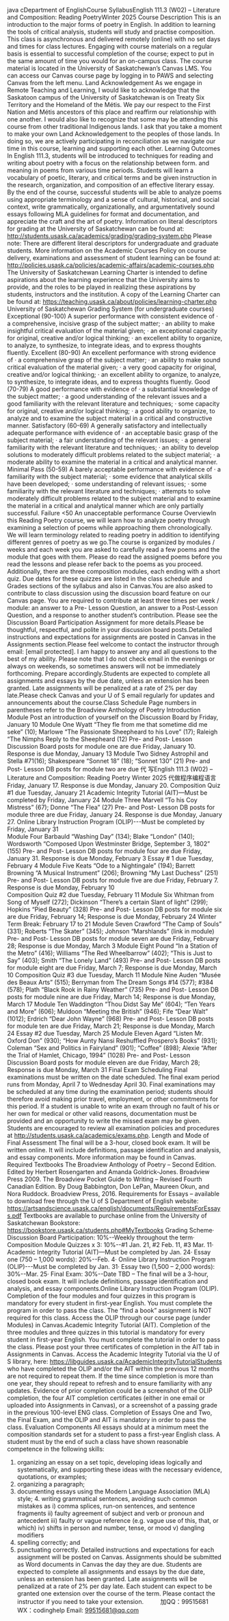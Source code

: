 java cDepartment of EnglishCourse SyllabusEnglish 111.3 (W02) – Literature and Composition: Reading PoetryWinter 2025
Course Description
This is an introduction to the major forms of poetry in English. In addition to learning the tools of critical analysis, students will study and practise composition.
This class is asynchronous and delivered remotely (online) with no set days and times for class lectures.   Engaging with course materials on a regular basis is essential to successful completion of the course; expect to put in the same amount of time you would for an on-campus class.
The course material is located in the University of Saskatchewan’s Canvas LMS. You can access our Canvas course page by logging in to PAWS and selecting Canvas from the left menu.
Land Acknowledgement
As we engage in Remote Teaching and Learning, I would like to acknowledge that the Saskatoon campus of the University of Saskatchewan is on   Treaty Six Territory   and the   Homeland of the Métis. We pay our respect to the First Nation and Métis ancestors of this place and reaffirm our relationship with one another. I would also like to recognize that some may be attending this course from other traditional Indigenous lands. I ask that you take a moment to make your own Land Acknowledgement to the peoples of those lands. In doing so, we are actively participating in reconciliation as we navigate our time in this course, learning and supporting each other.
Learning Outcomes
In English 111.3, students will be introduced to techniques for reading and writing about poetry with a focus on the relationship between form. and meaning in poems from various time periods. Students will learn a vocabulary of poetic, literary, and critical terms and be given instruction in the research, organization, and composition of an effective literary essay. By the end of the course, successful students will be able to analyze poems using appropriate terminology and a sense of cultural, historical, and social context, write grammatically, organizationally, and argumentatively sound essays following MLA guidelines for format and documentation, and appreciate the craft and the art of poetry.
Information on literal descriptors for grading at the University of Saskatchewan can be found at: http://students.usask.ca/academics/grading/grading-system.php
Please note: There are different literal descriptors for undergraduate and graduate students.
More information on the Academic Courses Policy on course delivery, examinations and assessment of student learning can be found at:
http://policies.usask.ca/policies/academic-affairs/academic-courses.php
The University of Saskatchewan Learning Charter is intended to define aspirations about the learning experience that the University aims to provide, and the roles to be played in realizing these aspirations by students, instructors and the institution. A copy of the Learning Charter can be found at: https://teaching.usask.ca/about/policies/learning-charter.php
University of Saskatchewan Grading System (for undergraduate courses)
Exceptional (90-100) A superior performance with consistent evidence of
·   a comprehensive, incisive grasp of the subject matter;
·   an ability to make insightful critical evaluation of the material given;
·   an exceptional capacity for original, creative and/or logical thinking;
·   an excellent ability to organize, to analyze, to synthesize, to integrate ideas, and to express thoughts fluently.
Excellent (80-90) An excellent performance with strong evidence of
·   a comprehensive grasp of the subject matter;
·   an ability to make sound critical evaluation of the material given;
·   a very good capacity for original, creative and/or logical thinking;
·   an excellent ability to organize, to analyze, to synthesize, to integrate ideas, and to express thoughts fluently.
Good (70-79)   A good performance with evidence of
·   a substantial knowledge of the subject matter;
·   a good understanding of the relevant issues and a good familiarity with the relevant literature and techniques;
·   some capacity for original, creative and/or logical thinking;
·   a good ability to organize, to analyze and to examine the subject material in a critical and constructive manner.
Satisfactory (60-69)   A generally satisfactory and intellectually adequate performance with evidence of
·   an acceptable basic grasp of the subject material;
·   a fair understanding of the relevant issues;
·   a general familiarity with the relevant literature and techniques;
·   an ability to develop solutions to moderately difficult problems related to the subject material;
·   a moderate ability to examine the material in a critical and analytical manner.
Minimal Pass (50-59)   A barely acceptable performance with evidence of
·   a familiarity with the subject material;
·   some evidence that analytical skills have been developed;
·   some understanding of relevant issues;
·   some familiarity with the relevant literature and techniques;
·   attempts to solve moderately difficult problems related to the subject material and to examine the material in a critical and analytical manner which are only partially successful.
Failure <50   An unacceptable performance
Course OverviewIn this Reading Poetry course, we will learn how to analyze poetry through examining a selection of poems while approaching them chronologically. We will learn terminology related to reading poetry in addition to identifying different genres of poetry as we go.The course is organized by modules / weeks and each week you are asked to carefully read a few poems and the module that goes with them. Please do read the assigned poems before you read the lessons and please refer back to the poems as you proceed. Additionally, there are three composition modules, each ending with a short quiz. Due dates for these quizzes are listed in the class schedule and Grades sections of the syllabus and also in Canvas.You are also asked to contribute to class discussion using the discussion board feature on our Canvas page. You are required to contribute at least three times per week / module: an answer to a Pre- Lesson Question, an answer to a Post-Lesson Question, and a response to another student’s contribution. Please see the Discussion Board Participation Assignment for more details.Please be thoughtful, respectful, and polite in your discussion board posts.Detailed instructions and expectations for assignments are posted in Canvas in the Assignments section.Please feel welcome to contact the instructor through email: [email   protected]. I am happy to answer any and all questions to the best of my ability. Please note that I do not check email in the evenings or always on weekends, so sometimes answers will not be immediately forthcoming. Prepare accordingly.Students are expected to complete all assignments and essays by the due date, unless an extension has been granted. Late assignments   will be penalized at a rate of 2% per day late.Please check Canvas and your U of S email regularly for updates and announcements about the course.Class Schedule
Page numbers in parentheses refer to the Broadview Anthology of Poetry
Introduction Module 
Post an introduction of yourself on the Discussion Board by Friday, January 10
Module One 
   Wyatt “They fle from me that sometime did me seke” (10); Marlowe “The Passionate Sheepheard to his Love” (17); Raleigh “The Nimphs Reply to the Sheepheard (12)
Pre- and Post- Lesson Discussion Board posts for module one are due Friday, January 10.   Response is due Monday, January 13 
Module Two 
Sidney Astrophil and Stella   #71(16); Shakespeare “Sonnet 18” (18); “Sonnet 130” (21)
Pre- and Post- Lesson DB posts for module two are due 代 写English 111.3 (W02) – Literature and Composition: Reading Poetry Winter 2025
代做程序编程语言Friday, January 17.   Response is due Monday,   January 20.
Composition Quiz #1 due Tuesday, January 21
Academic Integrity Tutorial (AIT)—Must be completed by Friday, January 24
Module Three
Marvell “To his Coy Mistress” (67); Donne “The Flea” (27)
Pre- and Post- Lesson DB posts for module three are due Friday, January 24.   Response is due Monday, January 27.
Online Library Instruction Program (OLIP)---Must be completed by Friday, January 31   
Module Four 
Barbauld “Washing Day” (134); Blake “London” (140); Wordsworth “Composed Upon Westminster Bridge, September 3, 1802” (155)
Pre- and Post- Lesson DB posts for module four are due Friday, January 31. Response is due Monday, February 3
Essay # 1 due Tuesday, February 4
Module Five 
Keats “Ode to a Nightingale” (194); Barrett Browning “A Musical Instrument” (206); Browning “My Last Duchess” (251)
Pre- and Post- Lesson DB posts for module five are due Friday, February 7.   Response is due Monday, February 10      
Composition Quiz #2 due Tuesday, February 11
Module Six 
Whitman from Song of Myself   (272);   Dickinson “There’s a certain Slant of light” (299);   Hopkins “Pied Beauty” (328)
Pre- and Post- Lesson DB posts for module six are due Friday, February 14;   Response is due Monday, February 24
Winter Term Break: February 17 to 21
Module Seven 
Crawford “The Camp of Souls” (331);   Roberts “The Skater” (345); Johnson “Marshlands” (link in module)
Pre- and Post- Lesson DB posts for module seven are due Friday, February 28;   Response is due Monday, March 3
Module Eight 
Pound “In a Station of the Metro” (416);   Williams “The Red Wheelbarrow” (402); “This is Just to Say” (403);   Smith “The Lonely Land” (493)
Pre- and Post- Lesson DB posts for module eight are due Friday, March 7;   Response is due Monday, March 10
Composition Quiz #3 due Tuesday, March 11
Module Nine 
Auden “Musée des Beaux Arts” (515); Berryman from The Dream Songs   #14 (577); #384 (578);   Plath “Black Rook in Rainy Weather” (735)
Pre- and Post- Lesson DB posts for module nine are due Friday, March 14;   Response is due Monday, March 17
Module Ten 
Waddington “Thou Didst Say Me” (604); “Ten Years and More” (606);   Muldoon “Meeting the British” (946); Fife “Dear Walt” (1012);   Erdrich “Dear John Wayne” (968)
Pre- and Post- Lesson DB posts for module ten are due Friday, March 21;   Response is due Monday, March 24
Essay #2 due Tuesday, March 25
Module Eleven 
Agard “Listen Mr. Oxford Don” (930); “How Aunty Nansi Reshuffled Prospero’s Books” (931);
Coleman “Sex and Politics in Fairyland” (901); “Coffee” (898); Alexie “After the Trial of Hamlet,
Chicago, 1994” (1028)
Pre- and Post- Lesson Discussion Board posts for module eleven are due Friday, March 28;   Response is due Monday, March 31
Final Exam
Scheduling
Final examinations must be written on the date scheduled.   The final exam period runs from Monday, April 7 to Wednesday April 30.
Final examinations may be scheduled at any time during the examination period; students should therefore avoid making prior travel, employment,   or other commitments for this period. If a student is unable to write an exam through no fault of his or her own for medical or other valid reasons, documentation must be provided and an opportunity to write the missed exam may   be given. Students are encouraged to review all examination policies and procedures at http://students.usask.ca/academics/exams.php.
Length and Mode of Final Assessment
The final will be a 3-hour, closed book exam. It will be written online. It will include definitions, passage identification and analysis, and essay components. More information may be found in Canvas.
Required Textbooks
The Broadview Anthology of Poetry – Second Edition. Edited by Herbert Rosengarten and Amanda Goldrick-Jones. Broadview Press 2009.
The Broadview Pocket Guide to Writing – Revised Fourth Canadian Edition.   By Doug Babbington, Don LePan, Maureen Okun, and Nora Ruddock. Broadview Press, 2016.
Requirements for Essays   – available to download free through the U of S Department of English website: https://artsandscience.usask.ca/english/documents/RequirementsForEssays.pdf
Textbooks are available to purchase online from the University of Saskatchewan Bookstore: https://bookstore.usask.ca/students.php#MyTextbooks
Grading Scheme·   Discussion Board Participation: 10%--Weekly throughout the term·   Composition Module Quizzes x 3: 10%--#1 Jan. 21, #2 Feb. 11, #3 Mar. 11·   Academic Integrity Tutorial (AIT)—Must be completed by Jan. 24·   Essay one (750 – 1,000 words): 20%--Feb. 4·   Online Library Instruction Program (OLIP)---Must be completed by Jan. 31·   Essay two (1,500 – 2,000 words): 30%--Mar. 25·   Final Exam: 30%--Date TBD   – The final will be a 3-hour, closed book exam. It will include definitions, passage identification and analysis, and essay components.Online Library Instruction Program (OLIP). Completion of the four modules and four quizzes in this program is   mandatory   for every student in first-year English. You must complete the program in order to pass the class. The “find a book” assignment is NOT   required for this class.    Access the OLIP through our course page (under Modules) in Canvas.Academic Integrity Tutorial (AIT). Completion of the three modules and three quizzes in this tutorial is mandatory   for every student in first-year English. You must complete the tutorial in order to pass the class. Please post your three certificates of completion in the AIT tab in Assignments in Canvas. Access the Academic Integrity Tutorial via the U of S library, here: https://libguides.usask.ca/AcademicIntegrityTutorialStudents who have completed the   OLIP   and/or the AIT within the previous 12 months are not required to repeat them. If the time since completion is more than one year, they should repeat to refresh and to ensure familiarity with any updates. Evidence of prior completion could be a screenshot of the   OLIP   completion, the four AIT completion certificates (either in one email or uploaded into Assignments in Canvas), or a screenshot of a passing grade in the previous   100-level   ENG class.   Completion of Essays One and Two, the Final Exam, and the OLIP and AIT is mandatory in order to pass the class.
Evaluation Components
All essays should at a minimum meet the composition standards set for a student to pass a first-year English class. A student must by the end of such a class have shown reasonable competence in the following skills:
   1. organizing an essay on a set topic, developing ideas logically and systematically, and supporting these ideas       with the necessary evidence, quotations, or examples;
2. organizing a paragraph;
3. documenting essays using the Modern Language Association (MLA) style;
   4. writing grammatical sentences, avoiding such common mistakes as
   	i) comma splices, run-on sentences, and sentence fragments
   ii) faulty agreement of subject and verb or pronoun and antecedent
   iii) faulty or vague reference (e.g. vague use of this, that, or which)
iv) shifts in person and number, tense, or mood
v) dangling modifiers
5. spelling correctly; and
6. punctuating correctly.
Detailed instructions and expectations for each assignment will be posted on Canvas.
Assignments should be submitted as Word documents in Canvas the day they are due.
Students are expected to complete all assignments and essays by the due date, unless an extension has been granted. Late assignments   will be penalized at a rate of 2% per day late.   Each student can expect to be granted one extension over the course of the term. Please contact the instructor if you need to take your extension.         
加QQ：99515681  WX：codinghelp  Email: 99515681@qq.com
